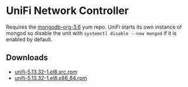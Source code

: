 UniFi Network Controller
========================

Requires the [mongodb-org-3.6](https://docs.mongodb.com/v3.6/tutorial/install-mongodb-on-red-hat/#for-mongodb-3-6) yum repo. UniFi starts its own instance of mongod so disable the unit with `systemctl disable --now mongod` if it is enabled by default.



Downloads
---------

* [unifi-5.13.32-1.el8.src.rpm](https://file.lily.flowers/rpm/unifi-5.13.32-1.el8.src.rpm)
* [unifi-5.13.32-1.el8.x86\_64.rpm](https://file.lily.flowers/rpm/unifi-5.13.32-1.el8.x86_64.rpm)
